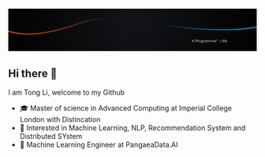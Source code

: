 ![image-1](https://github.com/TongLi3701/TongLi3701/blob/main/docs/1.png)
## Hi there 👋

I am Tong Li, welcome to my Github
* 🎓 Master of science in Advanced Computing at Imperial College London with Distincation
* 🧐 Interested in Machine Learning, NLP, Recommendation System and Distributed SYstem
* 💼 Machine Learning Engineer at PangaeaData.AI
<!--
**TongLi3701/TongLi3701** is a ✨ _special_ ✨ repository because its `README.md` (this file) appears on your GitHub profile.

Here are some ideas to get you started:

- 🔭 I’m currently working on ...
- 🌱 I’m currently learning ...
- 👯 I’m looking to collaborate on ...
- 🤔 I’m looking for help with ...
- 💬 Ask me about ...
- 📫 How to reach me: ...
- 😄 Pronouns: ...
- ⚡ Fun fact: ...
-->
